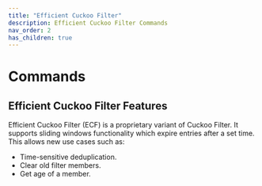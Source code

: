 ```yaml
---
title: "Efficient Cuckoo Filter"
description: Efficient Cuckoo Filter Commands
nav_order: 2
has_children: true
---
```


# Commands

## Efficient Cuckoo Filter Features

Efficient Cuckoo Filter (ECF) is a proprietary variant of Cuckoo Filter. It supports sliding windows functionality which expire entries after a set time. This allows new use cases such as:

* Time-sensitive deduplication.
* Clear old filter members.
* Get age of a member.
